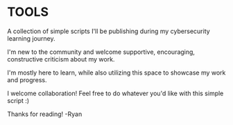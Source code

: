 # TOOLS
A collection of simple scripts I'll be publishing during my cybersecurity learning journey.

I'm new to the community and welcome supportive, encouraging, constructive criticism about my work.

I'm mostly here to learn, while also utilizing this space to showcase my work and progress.

I welcome collaboration! Feel free to do whatever you'd like with this simple script :)

Thanks for reading!
-Ryan
